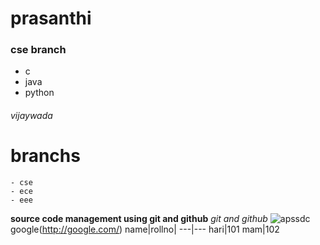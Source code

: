 # prasanthi
### cse branch
  - c
  - java
  - python
###### vijaywada
# branchs
    - cse
    - ece
    - eee
**source code management using git and github**
*git and github*
![apssdc](https://ffsc.in/wp-content/uploads/2016/07/APSSDC-Logo.jpg)
google(http://google.com/)
name|rollno|
---|---
hari|101
mam|102
